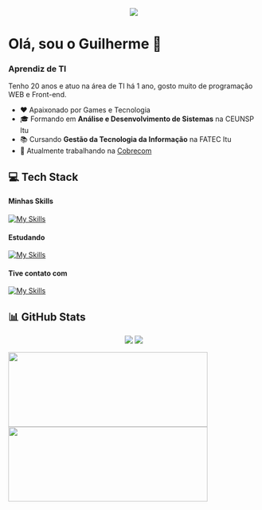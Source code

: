 <p align="center">
 <img src="https://github.com/GuiSalva/GuiSalva/blob/main/images/bannerGitDS.gif" />
</p>

<h1> Olá, sou o Guilherme 👋 </h1>
<h3> Aprendiz de TI </h3>
<p> Tenho 20 anos e atuo na área de TI há 1 ano, gosto muito de programação WEB e Front-end. </p>

<ul>
 <li>❤️ Apaixonado por Games e Tecnologia</li>
 <li>🎓 Formando em <strong>Análise e Desenvolvimento de Sistemas</strong> na CEUNSP Itu</li>
 <li>📚 Cursando <strong>Gestão da Tecnologia da Informação</strong> na FATEC Itu</li>
 <li>💼 Atualmente trabalhando na <a href="https://cobrecom.com.br/" target="_blank">Cobrecom</a></li>
</ul>

<!-- <img src="https://visitcount.itsvg.in/api?id=GuiSalva&icon=5&color=12"> -->

<h2> 💻 Tech Stack </h2>
<h4> Minhas Skills </h4>

[![My Skills](https://skillicons.dev/icons?i=js,html,css,vue,mysql,git)](https://skillicons.dev)

<h4> Estudando </h4>

[![My Skills](https://skillicons.dev/icons?i=react,jest,scss,vue)](https://skillicons.dev)

<h4> Tive contato com </h4>

[![My Skills](https://skillicons.dev/icons?i=angular,tailwind,python,java,php,c,figma)](https://skillicons.dev)


<h2>📊 GitHub Stats </h2>

<p align="center">
 <img src="https://badges.pufler.dev/years/GuiSalva"/>
 <img src="https://badges.pufler.dev/repos/GuiSalva"/>
</p>

<div>
  <img width="400px" height="150px" src="https://github-readme-stats.vercel.app/api?username=GuiSalva&show_icons=true&theme=city_lights&line_height=27&hide_border=true">
  <img width="400px" height="150px" src="https://github-readme-stats.vercel.app/api/top-langs/?username=GuiSalva&layout=compact&langs_count=6&theme=city_lights&hide_border=true">
</div>

